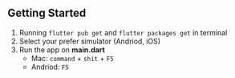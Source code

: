 ## Getting Started

1. Running `flutter pub get` and `flutter packages get` in terminal
2. Select your prefer simulator (Andriod, iOS)
3. Run the app on **main.dart**
   - Mac: `command` + `shit` + `F5`
   - Andriod: `F5`
